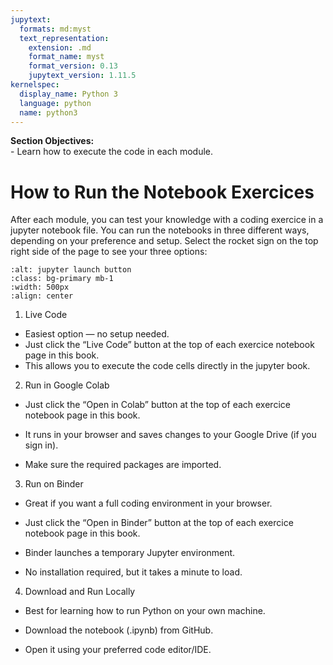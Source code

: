 ```yaml
---
jupytext:
  formats: md:myst
  text_representation:
    extension: .md
    format_name: myst
    format_version: 0.13
    jupytext_version: 1.11.5
kernelspec:
  display_name: Python 3
  language: python
  name: python3
---
```


<div class="alert alert-block alert-success">
<b>Section Objectives:</b><br> 
- Learn how to execute the code in each module.<br> 
</div>


# How to Run the Notebook Exercices

After each module, you can test your knowledge with a coding exercice in a jupyter notebook file.
You can run the notebooks in three different ways, depending on your preference and setup. 
Select the rocket sign on the top right side of the page to see your three options:



```{image} ../_static/images/launch_buttons.png
:alt: jupyter launch button
:class: bg-primary mb-1
:width: 500px
:align: center
```

1. Live Code
  - Easiest option — no setup needed.
  - Just click the “Live Code” button at the top of each exercice notebook page in this book.
  - This allows you to execute the code cells directly in the jupyter book.

2. Run in Google Colab

  - Just click the “Open in Colab” button at the top of each exercice notebook page in this book.

  - It runs in your browser and saves changes to your Google Drive (if you sign in).

  - Make sure the required packages are imported.


3. Run on Binder

  - Great if you want a full coding environment in your browser.

  - Just click the “Open in Binder” button at the top of each exercice notebook page in this book.

  - Binder launches a temporary Jupyter environment.

  - No installation required, but it takes a minute to load.


4. Download and Run Locally

  - Best for learning how to run Python on your own machine.

  - Download the notebook (.ipynb) from GitHub.

  - Open it using your preferred code editor/IDE.



